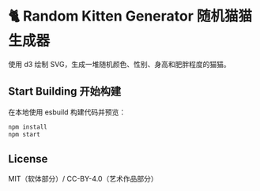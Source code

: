 # 🐈 Random Kitten Generator 随机猫猫生成器

使用 d3 绘制 SVG，生成一堆随机颜色、性别、身高和肥胖程度的猫猫。

## Start Building 开始构建

在本地使用 esbuild 构建代码并预览：

```bash
npm install
npm start
```

## License

MIT（软体部分）/ CC-BY-4.0（艺术作品部分）